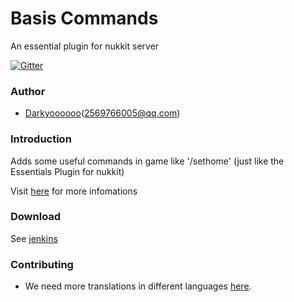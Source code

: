 # Basis Commands
An essential plugin for nukkit server

[![Gitter](https://badges.gitter.im/to2mbn/basiscommands.svg)](https://gitter.im/to2mbn/basiscommands?utm_source=badge&utm_medium=badge&utm_campaign=pr-badge&utm_content=badge)

### Author
* [Darkyoooooo](https://github.com/Darkyoooooo)(2569766005@qq.com)

### Introduction
Adds some useful commands in game like '/sethome' (just like the Essentials Plugin for nukkit)

Visit [here](http://nukkit.ru/resources/basiscommands.23) for more infomations

### Download
See [jenkins](http://ci.to2mbn.org/job/BasisCommands/)

### Contributing
* We need more translations in different languages [here](https://github.com/to2mbn/basiscommands/tree/master/src/main/resource/lang).
